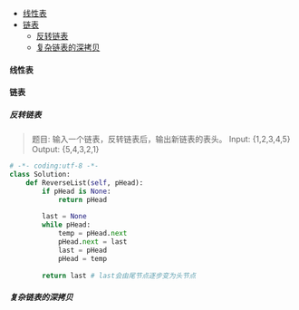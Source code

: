 
<!-- @import "[TOC]" {cmd="toc" depthFrom=1 depthTo=6 orderedList=false} -->

<!-- code_chunk_output -->

- [线性表](#线性表)
- [链表](#链表)
  - [反转链表](#反转链表)
  - [复杂链表的深拷贝](#复杂链表的深拷贝)

<!-- /code_chunk_output -->


#### 线性表

#### 链表

##### 反转链表

> 题目: 输入一个链表，反转链表后，输出新链表的表头。
> Input: {1,2,3,4,5}
> Output: {5,4,3,2,1}

```python
# -*- coding:utf-8 -*-
class Solution:
    def ReverseList(self, pHead):
        if pHead is None:
            return pHead
        
        last = None
        while pHead:
            temp = pHead.next
            pHead.next = last
            last = pHead
            pHead = temp
        
        return last # last会由尾节点逐步变为头节点
```

##### 复杂链表的深拷贝

